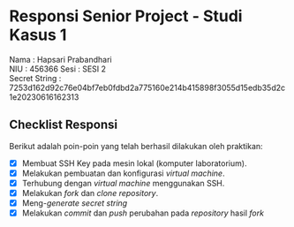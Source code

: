 # Responsi Senior Project - Studi Kasus 1

Nama : Hapsari Prabandhari  
NIU : 456366
Sesi : SESI 2  
Secret String : 7253d162d92c76e04bf7eb0fdbd2a775160e214b415898f3055d15edb35d2c1e20230616162313

## Checklist Responsi

Berikut adalah poin-poin yang telah berhasil dilakukan oleh praktikan:

- [x] Membuat SSH Key pada mesin lokal (komputer laboratorium).
- [x] Melakukan pembuatan dan konfigurasi _virtual machine_.
- [x] Terhubung dengan _virtual machine_ menggunakan SSH.
- [x] Melakukan _fork_ dan _clone_ _repository_.
- [x] Meng-_generate_ _secret string_
- [x] Melakukan _commit_ dan _push_ perubahan pada _repository_ hasil _fork_
